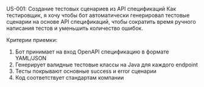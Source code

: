 US-001: Создание тестовых сценариев из API спецификаций
Как тестировщик,
я хочу чтобы бот автоматически генерировал тестовые сценарии на основе API спецификаций,
чтобы сократить время ручного написания тестов и уменьшить количество ошибок.

Критерии приемки:
1. Бот принимает на вход OpenAPI спецификацию в формате YAML/JSON
2. Генерирует валидные тестовые классы на Java для каждого endpoint
3. Тесты покрывают основные success и error сценарии
4. Код соответствует стандартам компании

